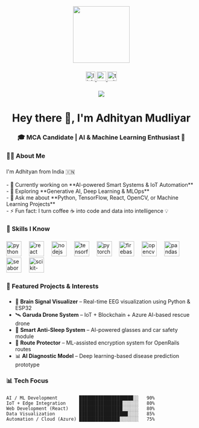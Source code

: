 <div align="center">
  <img height="150" src="https://media.giphy.com/media/M9gbBd9nbDrOTu1Mqx/giphy.gif"  />
</div>

###

<div align="center">
  <a href="https://www.linkedin.com/in/YOUR-LINKEDIN-USERNAME" target="_blank">
    <img src="https://img.shields.io/static/v1?message=LinkedIn&logo=linkedin&label=&color=0077B5&logoColor=white&labelColor=&style=for-the-badge" height="25" alt="linkedin logo"  />
  </a>
  <a href="https://www.youtube.com/@YOUR-YOUTUBE-CHANNEL" target="_blank">
    <img src="https://img.shields.io/static/v1?message=YouTube&logo=youtube&label=&color=FF0000&logoColor=white&labelColor=&style=for-the-badge" height="25" alt="youtube logo"  />
  </a>
  <a href="https://twitter.com/YOUR-TWITTER-HANDLE" target="_blank">
    <img src="https://img.shields.io/static/v1?message=Twitter&logo=twitter&label=&color=1DA1F2&logoColor=white&labelColor=&style=for-the-badge" height="25" alt="twitter logo"  />
  </a>
</div>

###

<div align="center">
  <img src="https://visitor-badge.laobi.icu/badge?page_id=AlphaAdhi27.AlphaAdhi27&"  />
</div>

###

<h1 align="center">Hey there 👋, I'm Adhityan Mudliyar</h1>

###

<h3 align="center">🎓 MCA Candidate | AI & Machine Learning Enthusiast 🤖</h3>

###

<h3 align="left">👩‍💻 About Me</h3>

###

<p align="left">
I'm Adhityan from India 🇮🇳<br><br>
- 🔭 Currently working on **AI-powered Smart Systems & IoT Automation** <br>
- 🌱 Exploring **Generative AI, Deep Learning & MLOps** <br>
- 💬 Ask me about **Python, TensorFlow, React, OpenCV, or Machine Learning Projects** <br>
- ⚡ Fun fact: I turn coffee ☕ into code and data into intelligence 💡
</p>

###

<h3 align="left">🧠 Skills I Know</h3>

###

<div align="left">
  <img src="https://cdn.jsdelivr.net/gh/devicons/devicon/icons/python/python-original.svg" height="40" alt="python logo" />
  <img width="12" />
  <img src="https://cdn.jsdelivr.net/gh/devicons/devicon/icons/react/react-original.svg" height="40" alt="react logo" />
  <img width="12" />
  <img src="https://cdn.jsdelivr.net/gh/devicons/devicon/icons/nodejs/nodejs-original.svg" height="40" alt="nodejs logo" />
  <img width="12" />
  <img src="https://cdn.jsdelivr.net/gh/devicons/devicon/icons/tensorflow/tensorflow-original.svg" height="40" alt="tensorflow logo" />
  <img width="12" />
  <img src="https://cdn.jsdelivr.net/gh/devicons/devicon/icons/pytorch/pytorch-original.svg" height="40" alt="pytorch logo" />
  <img width="12" />
  <img src="https://cdn.jsdelivr.net/gh/devicons/devicon/icons/firebase/firebase-plain-wordmark.svg" height="40" alt="firebase logo" />
  <img width="12" />
  <img src="https://cdn.jsdelivr.net/gh/devicons/devicon/icons/opencv/opencv-original.svg" height="40" alt="opencv logo" />
  <img width="12" />
  <img src="https://cdn.jsdelivr.net/gh/devicons/devicon/icons/pandas/pandas-original.svg" height="40" alt="pandas logo" />
  <img width="12" />
  <img src="https://seaborn.pydata.org/_images/logo-mark-lightbg.svg" height="40" alt="seaborn logo" />
  <img width="12" />
  <img src="https://scikit-learn.org/stable/_static/scikit-learn-logo-small.png" height="40" alt="scikit-learn logo" />
</div>

###

<h3 align="left">🚀 Featured Projects & Interests</h3>

###

<ul>
  <li>🧠 <b>Brain Signal Visualizer</b> – Real-time EEG visualization using Python & ESP32</li>
  <li>🛰️ <b>Garuda Drone System</b> – IoT + Blockchain + Azure AI-based rescue drone</li>
  <li>🚗 <b>Smart Anti-Sleep System</b> – AI-powered glasses and car safety module</li>
  <li>🔐 <b>Route Protector</b> – ML-assisted encryption system for OpenRails routes</li>
  <li>📊 <b>AI Diagnostic Model</b> – Deep learning-based disease prediction prototype</li>
</ul>

###

<h3 align="left">📊 Tech Focus</h3>

###

```text
AI / ML Development        ████████████████████░░   90%
IoT + Edge Integration     ████████████████░░░░░░   80%
Web Development (React)    ████████████████░░░░░░   80%
Data Visualization         ██████████████████░░░░   85%
Automation / Cloud (Azure) ███████████████░░░░░░░   75%

